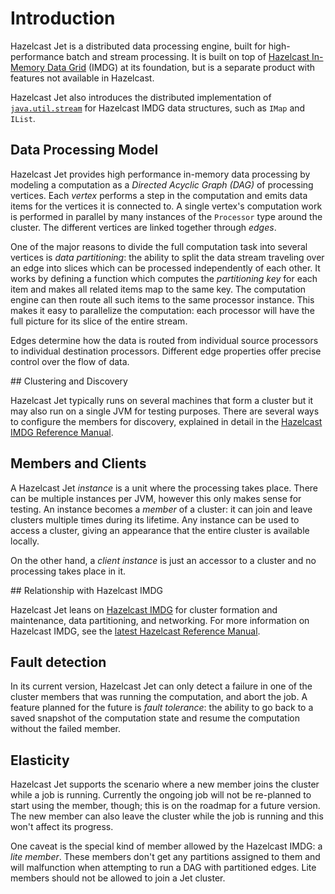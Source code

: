 # Introduction

Hazelcast Jet is a distributed data processing engine, built for
high-performance batch and stream processing. It is built on top of
[Hazelcast In-Memory Data Grid](http://www.hazelcast.org) (IMDG) at
its foundation, but is a separate product with features not available
in Hazelcast.

Hazelcast Jet also introduces the distributed implementation of [`java.util.stream`](https://docs.oracle.com/javase/8/docs/api/java/util/stream/package-summary.html) for Hazelcast IMDG data structures, such as `IMap` and `IList`.

## Data Processing Model

Hazelcast Jet provides high performance in-memory data processing by modeling
a computation as a _Directed Acyclic Graph (DAG)_ of processing vertices.
Each _vertex_ performs a step in the computation and emits data items
for the vertices it is connected to. A single vertex's
computation work is performed in parallel by many instances of
the `Processor` type around the cluster. The different vertices are
linked together through _edges_.

One of the major reasons to divide the full computation task into
several vertices is _data partitioning_: the ability to split the data
stream traveling over an edge into slices which can be processed
independently of each other. It works by defining a function which
computes the _partitioning key_ for each item and makes all related
items map to the same key. The computation engine can then route all
such items to the same processor instance. This makes it easy to
parallelize the computation: each processor will have the full picture
for its slice of the entire stream.

Edges determine how the data is routed from individual source
processors to individual destination processors. Different edge properties
offer precise control over the flow of data.

## Clustering and Discovery

Hazelcast Jet typically runs on several machines that form a cluster but
it may also run on a single JVM for testing purposes.
There are several ways to configure the members for discovery, explained
in detail in the [Hazelcast IMDG Reference
Manual](http://docs.hazelcast.org/docs/latest/manual/html-single/index.html#setting-up-clusters).

## Members and Clients

A Hazelcast Jet _instance_ is a unit where the processing takes place. There can
be multiple instances per JVM, however this only makes sense for
testing. An instance becomes a _member_ of a cluster: it can join
and leave clusters multiple times during its lifetime. Any instance
can be used to access a cluster, giving an appearance that the entire
cluster is available locally.

On the other hand, a _client instance_ is just an accessor to a cluster
and no processing takes place in it.

## Relationship with Hazelcast IMDG

Hazelcast Jet leans on [Hazelcast IMDG](http://www.hazelcast.org) for
cluster formation and maintenance, data partitioning, and networking.
For more information on Hazelcast IMDG, see the [latest Hazelcast
Reference Manual](http://docs.hazelcast.org/docs/latest/manual/html-single/index.html).

## Fault detection

In its current version, Hazelcast Jet can only detect a failure in one
of the cluster members that was running the computation, and abort the
job. A feature planned for the future is _fault tolerance_: the ability
to go back to a saved snapshot of the computation state and resume the
computation without the failed member.

## Elasticity

Hazelcast Jet supports the scenario where a new member joins the cluster
while a job is running. Currently the ongoing job will not be re-planned
to start using the member, though; this is on the roadmap for a future
version. The new member can also leave the cluster while the job is
running and this won't affect its progress.

One caveat is the special kind of member allowed by the Hazelcast IMDG:
a _lite member_. These members don't get any partitions assigned to them
and will malfunction when attempting to run a DAG with partitioned
edges. Lite members should not be allowed to join a Jet cluster.
